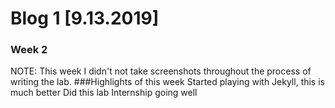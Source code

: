# Blog 1 [9.13.2019]
### Week 2
NOTE: This week I didn't not take screenshots throughout the process of writing the lab.
###Highlights of this week
Started playing with Jekyll, this is much better
Did this lab
Internship going well
